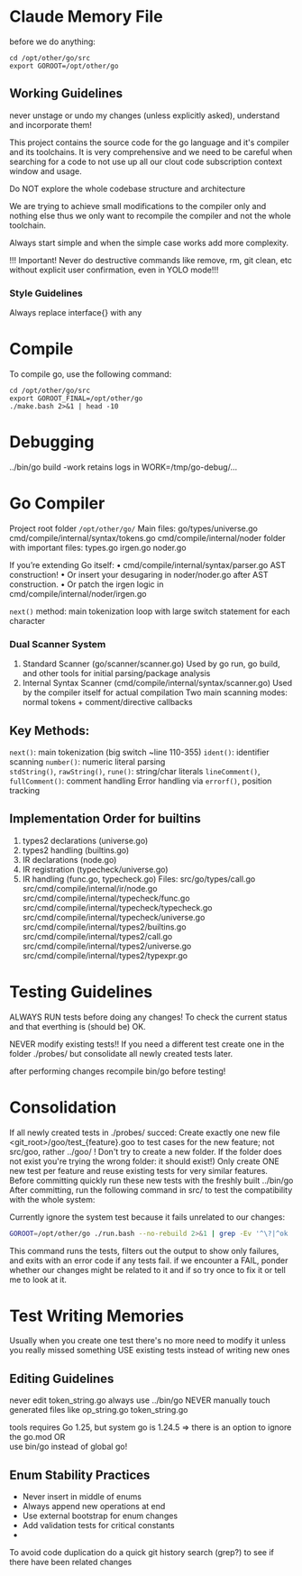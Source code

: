 # Claude Memory File

before we do anything:
```
cd /opt/other/go/src
export GOROOT=/opt/other/go
```
## Working Guidelines


never unstage or undo my changes (unless explicitly asked), understand and incorporate them!

This project contains the source code for the go language and it's compiler and its toolchains.
It is very comprehensive and we need to be careful when searching for a code to not use up all our clout code subscription context window and usage.

Do NOT explore the whole codebase structure and architecture

We are trying to achieve small modifications to the compiler only and nothing else thus we only want to recompile the compiler and not the whole toolchain.

Always start simple and when the simple case works add more complexity. 

!!! Important! Never do destructive commands like remove, rm, git clean, etc without explicit user confirmation, even in YOLO mode!!!

### Style Guidelines

Always replace interface{} with any 


# Compile
To compile go, use the following command:

```
cd /opt/other/go/src
export GOROOT_FINAL=/opt/other/go 
./make.bash 2>&1 | head -10
```

<!-- remove GOROOT_FINAL for release! -->

# Debugging

../bin/go build -work
retains logs in 
WORK=/tmp/go-debug/…

# Go Compiler 
Project root folder `/opt/other/go/`
Main files:
go/types/universe.go 
cmd/compile/internal/syntax/tokens.go
cmd/compile/internal/noder folder with important files: types.go irgen.go noder.go 

If you’re extending Go itself:
•	cmd/compile/internal/syntax/parser.go AST construction!
•	Or insert your desugaring in noder/noder.go after AST construction.
•	Or patch the irgen logic in cmd/compile/internal/noder/irgen.go

`next()` method: main tokenization loop with large switch statement for each character

### Dual Scanner System
  1. Standard Scanner (go/scanner/scanner.go) Used by go run, go build, and other tools for initial parsing/package analysis
  2. Internal Syntax Scanner (cmd/compile/internal/syntax/scanner.go) Used by the compiler itself for actual compilation
Two main scanning modes: normal tokens + comment/directive callbacks

## Key Methods:
`next()`: main tokenization (big switch ~line 110-355)
`ident()`: identifier scanning
`number()`: numeric literal parsing  
`stdString()`, `rawString()`, `rune()`: string/char literals
`lineComment()`, `fullComment()`: comment handling
Error handling via `errorf()`, position tracking


## Implementation Order for builtins
1. types2 declarations (universe.go)
2. types2 handling (builtins.go)
3. IR declarations (node.go)
4. IR registration (typecheck/universe.go)
5. IR handling (func.go, typecheck.go)
Files:
src/go/types/call.go
src/cmd/compile/internal/ir/node.go
src/cmd/compile/internal/typecheck/func.go
src/cmd/compile/internal/typecheck/typecheck.go
src/cmd/compile/internal/typecheck/universe.go
src/cmd/compile/internal/types2/builtins.go
src/cmd/compile/internal/types2/call.go
src/cmd/compile/internal/types2/universe.go
src/cmd/compile/internal/types2/typexpr.go

# Testing Guidelines
ALWAYS RUN tests before doing any changes!
To check the current status and that everthing is (should be) OK.

NEVER modify existing tests!!
If you need a different test create one in the folder ./probes/ 
but consolidate all newly created tests later.

after performing changes recompile bin/go before testing!

# Consolidation
If all newly created tests in ./probes/ succed:
Create exactly one new file <git_root>/goo/test_{feature}.goo to test cases for the new feature; not src/goo, rather ../goo/ ! Don't try to create a new folder. If the folder does not exist you're trying the wrong folder: it should exist!)
Only create ONE new test per feature and reuse existing tests for very similar features.
Before committing quickly run these new tests with the freshly built ../bin/go 
After committing, run the following command in src/ to test the compatibility with the whole system:

Currently ignore the system test because it fails unrelated to our changes:
```bash
GOROOT=/opt/other/go ./run.bash --no-rebuild 2>&1 | grep -Ev '^\?|^ok ' | grep -m1 FAIL && exit 1
```
This command runs the tests, filters out the output to show only failures, and exits with an error code if any tests fail.
if we encounter a FAIL, ponder whether our changes might be related to it and if so try once to fix it or tell me to look at it.

# Test Writing Memories
Usually when you create one test there's no more need to modify it unless you really missed something
USE existing tests instead of writing new ones
## Editing Guidelines
never edit token_string.go
always use ../bin/go 
NEVER manually touch generated files like op_string.go  token_string.go 

tools requires Go 1.25, but system go is 1.24.5 => 
there is an option to ignore the go.mod OR  
use bin/go instead of global go!

## Enum Stability Practices
 - Never insert in middle of enums
 - Always append new operations at end
 - Use external bootstrap for enum changes
 - Add validation tests for critical constants
 - 
To avoid code duplication do a quick git history search (grep?) to see if there have been related changes